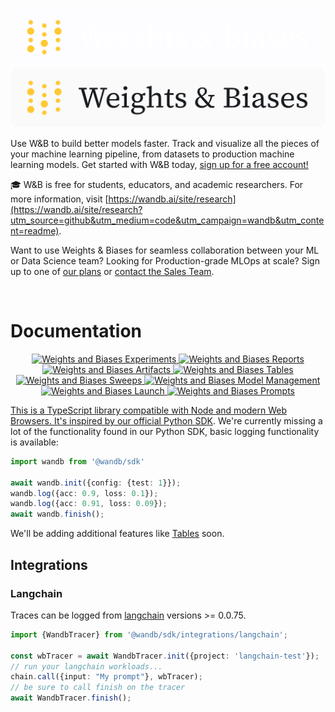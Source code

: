 <p align="center">
  <img src=".github/logo-dark.svg#gh-dark-mode-only" width="600" alt="Weights & Biases" />
  <img src=".github/logo-light.svg#gh-light-mode-only" width="600" alt="Weights & Biases" />
</p>


Use W&B to build better models faster. Track and visualize all the pieces of your machine learning pipeline, from datasets to production machine learning models. Get started with W&B today, [sign up for a free account!](https://wandb.com?utm_source=github&utm_medium=code&utm_campaign=wandb&utm_content=readme)


🎓 W&B is free for students, educators, and academic researchers. For more information, visit [https://wandb.ai/site/research](https://wandb.ai/site/research?utm_source=github&utm_medium=code&utm_campaign=wandb&utm_content=readme).

Want to use Weights & Biases for seamless collaboration between your ML or Data Science team? Looking for Production-grade MLOps at scale? Sign up to one of [our plans](https://wandb.ai/site/pricing) or [contact the Sales Team](https://wandb.ai/site/contact).

&nbsp;

# Documentation

<p align='center'>
<a target="_blank" href="https://docs.wandb.ai/guides/track?utm_source=github&utm_medium=code&utm_campaign=wandb&utm_content=readme">
<picture>
  <source media="(prefers-color-scheme: dark)" srcset=".github/README/Product_Icons_dark_background/experiments-dark.svg" width="12.0%">
  <source media="(prefers-color-scheme: light)" srcset=".github/README/Product_Icons_light/experiments-light.svg" width="12.0%">
  <img alt="Weights and Biases Experiments" src="">
</picture>
</a>
<a target="_blank" href="https://docs.wandb.ai/guides/reports?utm_source=github&utm_medium=code&utm_campaign=wandb&utm_content=readme">
<picture>
  <source media="(prefers-color-scheme: dark)" srcset=".github/README/Product_Icons_dark_background/report-dark.svg" width="12.0%">
  <source media="(prefers-color-scheme: light)" srcset=".github/README/Product_Icons_light/report-light.svg" width="12.0%">
  <img alt="Weights and Biases Reports" src="">
</picture>
</a>
<a target="_blank" href="https://docs.wandb.ai/guides/artifacts?utm_source=github&utm_medium=code&utm_campaign=wandb&utm_content=readme">
<picture>
  <source media="(prefers-color-scheme: dark)" srcset=".github/README/Product_Icons_dark_background/artifacts-dark.svg" width="12.0%">
  <source media="(prefers-color-scheme: light)" srcset=".github/README/Product_Icons_light/artifacts-light.svg" width="12.0%">
  <img alt="Weights and Biases Artifacts" src="">
</picture>
</a>
<a target="_blank" href="https://docs.wandb.ai/guides/data-vis?utm_source=github&utm_medium=code&utm_campaign=wandb&utm_content=readme">
<picture>
  <source media="(prefers-color-scheme: dark)" srcset=".github/README/Product_Icons_dark_background/tables-dark.svg" width="12.0%">
  <source media="(prefers-color-scheme: light)" srcset=".github/README/Product_Icons_light/tables-light.svg" width="12.0%">
  <img alt="Weights and Biases Tables" src="">
</picture>
</a>
<a target="_blank" href="https://docs.wandb.ai/guides/sweeps?utm_source=github&utm_medium=code&utm_campaign=wandb&utm_content=readme">
<picture>
  <source media="(prefers-color-scheme: dark)" srcset=".github/README/Product_Icons_dark_background/sweeps-dark.svg" width="12.0%">
  <source media="(prefers-color-scheme: light)" srcset=".github/README/Product_Icons_light/sweeps-light.svg" width="12.0%">
  <img alt="Weights and Biases Sweeps" src="">
</picture>
</a>
<a target="_blank" href="https://docs.wandb.ai/guides/models?utm_source=github&utm_medium=code&utm_campaign=wandb&utm_content=readme">
<picture>
  <source media="(prefers-color-scheme: dark)" srcset=".github/README/Product_Icons_dark_background/models-dark.svg" width="12.0%">
  <source media="(prefers-color-scheme: light)" srcset=".github/README/Product_Icons_light/models-light.svg" width="12.0%">
  <img alt="Weights and Biases Model Management" src="">
</picture>
</a>
<a target="_blank" href="https://docs.wandb.ai/guides/launch?utm_source=github&utm_medium=code&utm_campaign=wandb&utm_content=readme">
<picture>
  <source media="(prefers-color-scheme: dark)" srcset=".github/README/Product_Icons_dark_background/launch-dark.svg" width="12.0%">
  <source media="(prefers-color-scheme: light)" srcset=".github/README/Product_Icons_light/launch-light.svg" width="12.0%">
  <img alt="Weights and Biases Launch" src="">
</picture>
</a>
<a target="_blank" href="https://docs.wandb.ai/guides/prompts?utm_source=github&utm_medium=code&utm_campaign=wandb&utm_content=readme">
<picture>
  <source media="(prefers-color-scheme: dark)" srcset=".github/README/Product_Icons_dark_background/prompts-dark.svg" width="12.0%">
  <source media="(prefers-color-scheme: light)" srcset=".github/README/Product_Icons_light/prompts-light.svg" width="12.0%">
  <img alt="Weights and Biases Prompts" src="">
</picture>
</p>


This is a TypeScript library compatible with Node and modern Web Browsers.  It's inspired by our official [Python SDK](https://docs.wandb.ai/?utm_source=github&utm_medium=code&utm_campaign=wandb&utm_content=documentation).  We're currently missing a lot of the functionality found in our Python SDK, basic logging functionality is available:

```typescript
import wandb from '@wandb/sdk'

await wandb.init({config: {test: 1}});
wandb.log({acc: 0.9, loss: 0.1});
wandb.log({acc: 0.91, loss: 0.09});
await wandb.finish();
```

We'll be adding additional features like [Tables](https://docs.wandb.ai/guides/data-vis?utm_source=github&utm_medium=code&utm_campaign=wandb&utm_content=readme) soon.

## Integrations

### Langchain

Traces can be logged from [langchain](https://github.com/hwchase17/langchainjs) versions >= 0.0.75.

```typescript
import {WandbTracer} from '@wandb/sdk/integrations/langchain';

const wbTracer = await WandbTracer.init({project: 'langchain-test'});
// run your langchain workloads...
chain.call({input: "My prompt"}, wbTracer);
// be sure to call finish on the tracer
await WandbTracer.finish();
```